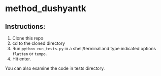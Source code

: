 # method_dushyantk

## Instructions:

1. Clone this repo
2. cd to the cloned directory
3. Run `python run_tests.py` in a shell/terminal and type indicated options `flatten` or `tempo`.
4. Hit enter.

You can also examine the code in tests directory.

